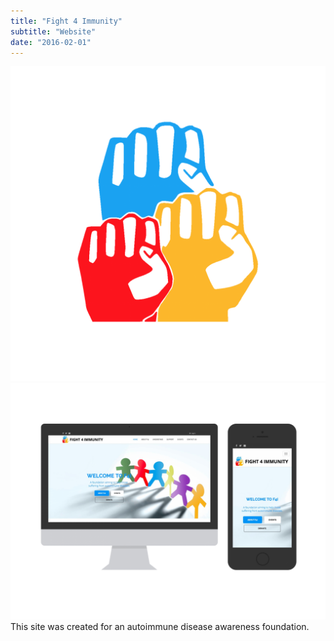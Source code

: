 ```yaml
---
title: "Fight 4 Immunity"
subtitle: "Website"
date: "2016-02-01"
---
```

![Icon](./icon.png)
![Screenshot](./screenshot.png)
This site was created for an autoimmune disease awareness foundation.